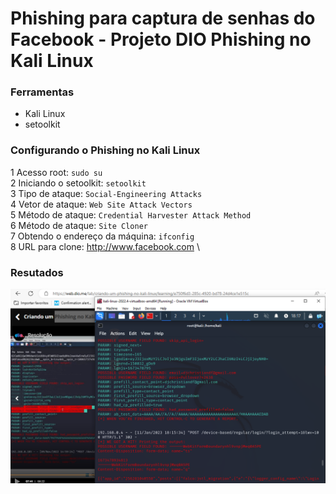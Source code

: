 # Phishing para captura de senhas do Facebook - Projeto DIO Phishing no Kali Linux

### Ferramentas

- Kali Linux
- setoolkit

### Configurando o Phishing no Kali Linux

1 Acesso root: ``` sudo su ``` \
2 Iniciando o setoolkit: ``` setoolkit ``` \
3 Tipo de ataque: ``` Social-Engineering Attacks ``` \
4 Vetor de ataque: ``` Web Site Attack Vectors ``` \
5 Método de ataque: ```Credential Harvester Attack Method ``` \
6 Método de ataque: ``` Site Cloner ``` \
7 Obtendo o endereço da máquina: ``` ifconfig ``` \
8 URL para clone: http://www.facebook.com \

### Resutados

![Alt text](./kali_attack3.PNG "Optional title")
